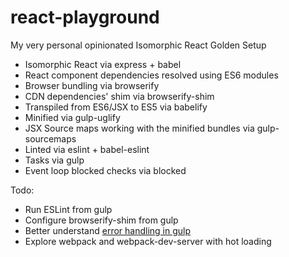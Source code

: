 react-playground
================

My very personal opinionated Isomorphic React Golden Setup

- Isomorphic React via express + babel
- React component dependencies resolved using ES6 modules
- Browser bundling via browserify
- CDN dependencies' shim via browserify-shim
- Transpiled from ES6/JSX to ES5 via babelify
- Minified via gulp-uglify
- JSX Source maps working with the minified bundles via gulp-sourcemaps
- Linted via eslint + babel-eslint
- Tasks via gulp
- Event loop blocked checks via blocked

Todo:
- Run ESLint from gulp
- Configure browserify-shim from gulp
- Better understand [error handling in gulp](https://github.com/gulpjs/gulp/blob/master/docs/recipes/combining-streams-to-handle-errors.md)
- Explore webpack and webpack-dev-server with hot loading

